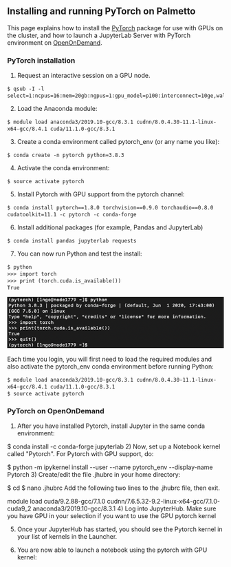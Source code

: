 ## Installing and running PyTorch on Palmetto

This page explains how to install the [PyTorch](https://pytorch.org/) 
package for use with GPUs on the cluster, and how to launch a JupyterLab 
Server with PyTorch environment on 
[OpenOnDemand](https://openod02.palmetto.clemson.edu).

### PyTorch installation

1) Request an interactive session on a GPU node.

~~~
$ qsub -I -l select=1:ncpus=16:mem=20gb:ngpus=1:gpu_model=p100:interconnect=10ge,walltime=3:00:00
~~~

2) Load the Anaconda module:

~~~
$ module load anaconda3/2019.10-gcc/8.3.1 cudnn/8.0.4.30-11.1-linux-x64-gcc/8.4.1 cuda/11.1.0-gcc/8.3.1
~~~


3) Create a conda environment called pytorch_env (or any name you like):

~~~
$ conda create -n pytorch python=3.8.3
~~~

4) Activate the conda environment:

~~~
$ source activate pytorch
~~~

5) Install Pytorch with GPU support from the pytorch channel:

~~~
$ conda install pytorch==1.8.0 torchvision==0.9.0 torchaudio==0.8.0 cudatoolkit=11.1 -c pytorch -c conda-forge
~~~

6) Install additional packages (for example, Pandas and JupyterLab)

~~~
$ conda install pandas jupyterlab requests
~~~

7) You can now run Python and test the install:

~~~~
$ python
>>> import torch
>>> print (torch.cuda.is_available())
True
~~~~

![check cuda availability in Torch](./fig/01.png)

Each time you login, you will first need to load the required modules and also activate the pytorch_env conda environment before running Python:

~~~
$ module load anaconda3/2019.10-gcc/8.3.1 cudnn/8.0.4.30-11.1-linux-x64-gcc/8.4.1 cuda/11.1.0-gcc/8.3.1
$ source activate pytorch
~~~

### PyTorch on OpenOnDemand

1) After you have installed Pytorch, install Jupyter in the same conda environment:

$ conda install -c conda-forge jupyterlab
2) Now, set up a Notebook kernel called "Pytorch". For Pytorch with GPU support, do:

$ python -m ipykernel install --user --name pytorch_env --display-name Pytorch
3) Create/edit the file .jhubrc in your home directory:

$ cd
$ nano .jhubrc
Add the following two lines to the .jhubrc file, then exit.

module load cuda/9.2.88-gcc/7.1.0 cudnn/7.6.5.32-9.2-linux-x64-gcc/7.1.0-cuda9_2 anaconda3/2019.10-gcc/8.3.1
4) Log into JupyterHub. Make sure you have GPU in your selection if you want to use the GPU pytorch kernel



5) Once your JupyterHub has started, you should see the Pytorch kernel in your list of kernels in the Launcher.



6) You are now able to launch a notebook using the pytorch with GPU kernel:

